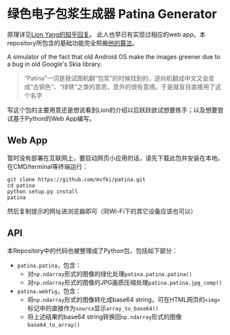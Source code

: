 # 绿色电子包浆生成器 Patina Generator

原理详见[Lion Yang的知乎回复](https://www.zhihu.com/question/29355920)。 此人也早已有实现过相应的web app。本repository所包含的基础功能完全照搬[他的算法](https://m13253.github.io/JPEGreen/)。

A simulator of the fact that old Android OS make the images greener due to a bug in old Google's Skia library. 

>“Patina”一词是我试图机翻“包浆”的时候找到的，逆向机翻成中文又会变成“古铜色”、“绿锈”之类的意思，意外的很有意境。于是就盲目直接用了这个名字

写这个包的主要用意还是想说看到Lion的介绍以后跃跃欲试想要练手；以及想要尝试基于Python的Web App编写。

## Web App

暂时没有部署在互联网上，要启动网页小应用的话，请先下载此包并安装在本地。
在CMD/terminal等终端运行：

```
git clone https://github.com/mvfki/patina.git
cd patina
python setup.py install
patina
```

然后复制提示的网址进浏览器即可（同Wi-Fi下的其它设备应该也可以）

## API

本Repository中的代码也被整理成了Python包，包括如下部分：
- `patina.patina`，包含：
	- 对`np.ndarray`形式的图像的绿化处理`patina.patina.patina()`
	- 对`np.ndarray`形式的图像的JPG画质压缩处理`patina.patina.jpg_comp()`
- `patina.webfig`，包含：
	- 将`np.ndarray`形式的图像转化成base64 string，可在HTML网页的`<img>`标记中的直接作为`source`显示`array_to_base64()`
	- 将上述结果的base64 string转换回`np.ndarray`形式的图像`base64_to_array()`
